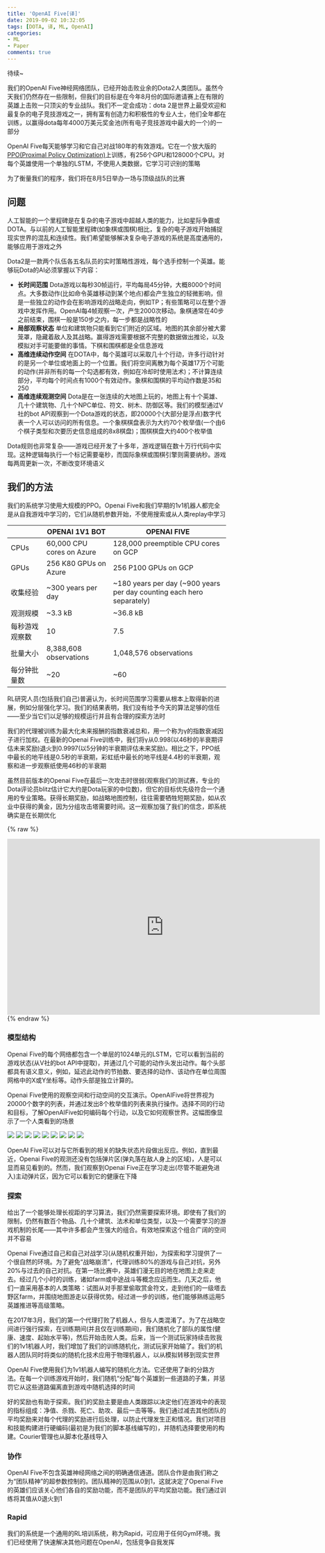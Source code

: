 ```yaml
---
title: 'OpenAI Five[译]'
date: 2019-09-02 10:32:05
tags: [DOTA, 译, ML, OpenAI]
categories:
- ML
- Paper
comments: true
---
```


待续~

我们的OpenAI Five神经网络团队，已经开始击败业余的Dota2人类团队。虽然今天我们仍然存在一些限制，但我们的目标是在今年8月份的国际邀请赛上在有限的英雄上击败一只顶尖的专业战队。我们不一定会成功：dota 2是世界上最受欢迎和最复杂的电子竞技游戏之一，拥有富有创造力和积极性的专业人士，他们全年都在训练，以赢得dota每年4000万美元奖金池(所有电子竞技游戏中最大的一个)的一部分

OpenAI Five每天能够学习和它自己对战180年的有效游戏。它在一个放大版的[PPO(Proximal Policy Optimization)](https://openai.com/blog/openai-baselines-ppo/)上训练，有256个GPU和128000个CPU。对每个英雄使用一个单独的LSTM，不使用人类数据，它学习可识别的策略

为了衡量我们的程序，我们将在8月5日举办一场与顶级战队的比赛

## 问题
人工智能的一个里程碑是在复杂的电子游戏中超越人类的能力，比如星际争霸或DOTA。与以前的人工智能里程碑(如象棋或围棋)相比，复杂的电子游戏开始捕捉现实世界的混乱和连续性。我们希望能够解决复杂电子游戏的系统是高度通用的，能够应用于游戏之外

Dota2是一款两个队伍各五名队员的实时策略性游戏，每个选手控制一个英雄。能够玩Dota的AI必须掌握以下内容：

* **长时间范围** Dota游戏以每秒30帧运行，平均每局45分钟，大概8000个时间点。大多数动作(比如命令英雄移动到某个地点)都会产生独立的轻微影响，但是一些独立的动作会在影响游戏的战略走向，例如TP；有些策略可以在整个游戏中发挥作用。OpenAI每4帧观察一次，产生2000次移动。象棋通常在40步之前结束，围棋一般是150步之内，每一步都是战略性的
* **局部观察状态** 单位和建筑物只能看到它们附近的区域。地图的其余部分被大雾笼罩，隐藏着敌人及其战略。赢得游戏需要根据不完整的数据做出推论，以及模拟对手可能要做的事情。下棋和围棋都是全信息游戏
* **高维连续动作空间** 在DOTA中，每个英雄可以采取几十个行动，许多行动针对的是另一个单位或地面上的一个位置。我们将空间离散为每个英雄17万个可能的动作(并非所有的每一个勾选都有效，例如在冷却时使用法术)；不计算连续部分，平均每个时间点有1000个有效动作。象棋和围棋的平均动作数是35和250
* **高维连续观测空间** Dota是在一张连续的大地图上玩的，地图上有十个英雄、几十个建筑物、几十个NPC单位、符文、树木、防御区等。我们的模型通过V社的bot API观察到一个Dota游戏的状态，即20000个(大部分是浮点)数字代表一个人可以访问的所有信息。一个象棋棋盘表示为大约70个枚举值(一个由6个棋子类型和次要历史信息组成的8x8棋盘)；围棋棋盘大约400个枚举值

Dota规则也非常复杂——游戏已经开发了十多年，游戏逻辑在数十万行代码中实现。这种逻辑每执行一个标记需要毫秒，而国际象棋或围棋引擎则需要纳秒。游戏每两周更新一次，不断改变环境语义

## 我们的方法
我们的系统学习使用大规模的PPO。Openai Five和我们早期的1v1机器人都完全是从自我游戏中学习的，它们从随机参数开始，不使用搜索或从人类replay中学习

|                                     | OPENAI 1V1 BOT            | OPENAI FIVE                                                             |
|-------------------------------------|---------------------------|-------------------------------------------------------------------------|
| CPUs                                | 60,000 CPU cores on Azure | 128,000 preemptible CPU cores on GCP                                    |
| GPUs                                | 256 K80 GPUs on Azure     | 256 P100 GPUs on GCP                                                    |
| 收集经验                | ~300 years per day        | ~180 years per day \(~900 years per day counting each hero separately\) |
| 观测规模                 | ~3\.3 kB                  | ~36\.8 kB                                                               |
| 每秒游戏观察数 | 10                        | 7\.5                                                                    |
| 批量大小                          | 8,388,608 observations    | 1,048,576 observations                                                  |
| 每分钟批量数                  | ~20                       | ~60                                                                     |

RL研究人员(包括我们自己)普遍认为，长时间范围学习需要从根本上取得新的进展，例如分层强化学习。我们的结果表明，我们没有给予今天的算法足够的信任——至少当它们以足够的规模运行并且有合理的探索方法时

我们的代理被训练为最大化未来报酬的指数衰减总和，用一个称为γ的指数衰减因子进行加权。在最新的Openai Five训练中，我们将γ从0.998(以46秒的半衰期评估未来奖励)退火到0.9997(以5分钟的半衰期评估未来奖励)。相比之下，PPO纸中最长的地平线是0.5秒的半衰期，彩虹纸中最长的地平线是4.4秒的半衰期，观察和进一步观察纸使用46秒的半衰期

虽然目前版本的Openai Five在最后一次攻击时很弱(观察我们的测试赛，专业的Dota评论员blitz估计它大约是Dota玩家的中位数)，但它的目标优先级符合一个通用的专业策略。获得长期奖励，如战略地图控制，往往需要牺牲短期奖励，如从农业中获得的黄金，因为分组攻击塔需要时间。这一观察加强了我们的信念，即系统确实是在长期优化

{% raw %}
<iframe width="720" height="405" src="https://www.youtube.com/embed/UZHTNBMAfAA" frameborder="0" allow="accelerometer; autoplay; encrypted-media; gyroscope; picture-in-picture" allowfullscreen></iframe>
{% endraw %}

### 模型结构
Openai Five的每个网络都包含一个单层的1024单元的LSTM，它可以看到当前的游戏状态(从V社的bot API中提取)，并通过几个可能的动作头发出动作。每个头部都具有语义意义，例如，延迟此动作的节拍数、要选择的动作、该动作在单位周围网格中的X或Y坐标等。动作头部是独立计算的。

Openai Five使用的观察空间和行动空间的交互演示。OpenAIFive将世界视为20000个数字的列表，并通过发出8个枚举值的列表来执行操作。选择不同的行动和目标，了解OpenAIFive如何编码每个行动，以及它如何观察世界。这幅图像显示了一个人类看到的场景

![](OpenAI-Five-译/images/OpenAI-01.png)
![](OpenAI-Five-译/images/OpenAI-01.png)
![](OpenAI-Five-译/images/OpenAI-02.png)
![](OpenAI-Five-译/images/OpenAI-03.png)
![](OpenAI-Five-译/images/OpenAI-04.png)
![](OpenAI-Five-译/images/OpenAI-05.png)
![](OpenAI-Five-译/images/OpenAI-06.png)
![](OpenAI-Five-译/images/OpenAI-07.png)
![](OpenAI-Five-译/images/OpenAI-08.png)

OpenAI Five可以对与它所看到的相关的缺失状态片段做出反应。例如，直到最近，Openai Five的观测还没有包括弹片区(弹丸落在敌人身上的区域)，人是可以显而易见看到的。然而，我们观察到Openai Five正在学习走出(尽管不能避免进入)主动弹片区，因为它可以看到它的健康在下降

### 探索
给出了一个能够处理长视距的学习算法，我们仍然需要探索环境。即使有了我们的限制，仍然有数百个物品、几十个建筑、法术和单位类型，以及一个需要学习的游戏机制的长尾——其中许多都会产生强大的组合。有效地探索这个组合广阔的空间并不容易

Openai Five通过自己和自己对战学习(从随机权重开始)，为探索和学习提供了一个很自然的环境。为了避免“战略崩溃”，代理训练80%的游戏与自己对抗，另外20%与过去的自己对抗。在第一场比赛中，英雄们漫无目的地在地图上走来走去。经过几个小时的训练，诸如farm或中途战斗等概念应运而生。几天之后，他们一直采用基本的人类策略：试图从对手那里偷取赏金符文，走到他们的一级塔去野区farm，并围绕地图游走以获得优势。经过进一步的训练，他们能够熟练运用5英雄推进等高级策略。

在2017年3月，我们的第一个代理打败了机器人，但与人类混淆了。为了在战略空间进行强行探索，在训练期间(并且仅在训练期间)，我们随机化了部队的属性(健康、速度、起始水平等)，然后开始击败人类。后来，当一个测试玩家持续击败我们的1v1机器人时，我们增加了我们的训练随机化，测试玩家开始输了。我们的机器人团队同时将类似的随机化技术应用于物理机器人，以从模拟转移到现实世界

OpenAI Five使用我们为1v1机器人编写的随机化方法。它还使用了新的分路方法。在每一个训练游戏开始时，我们随机“分配”每个英雄到一些道路的子集，并惩罚它从这些道路偏离直到游戏中随机选择的时间

好的奖励也有助于探索。我们的奖励主要是由人类跟踪以决定他们在游戏中的表现的指标组成：净值、杀戮、死亡、助攻、最后一击等等。我们通过减去其他团队的平均奖励来对每个代理的奖励进行后处理，以防止代理发生正和情况。我们对项目和技能构建进行硬编码(最初是为我们的脚本基线编写的)，并随机选择要使用的构建。Courier管理也从脚本化基线导入

### 协作
OpenAI Five不包含英雄神经网络之间的明确通信通道。团队合作是由我们称之为“团队精神”的超参数控制的。团队精神的范围从0到1，这就决定了Openai Five的英雄们应该关心他们各自的奖励功能，而不是团队的平均奖励功能。我们通过训练将其值从0退火到1

### Rapid
我们的系统是一个通用的RL培训系统，称为Rapid，可应用于任何Gym环境。我们已经使用了快速解决其他问题在OpenAI，包括竞争自我发挥

